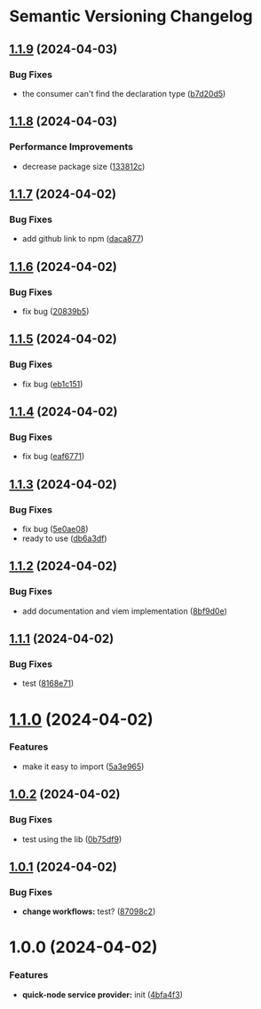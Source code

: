 # Semantic Versioning Changelog

## [1.1.9](https://github.com/onchainyaotoshi/nftoshis-gating/compare/v1.1.8...v1.1.9) (2024-04-03)


### Bug Fixes

* the consumer can't find the declaration type ([b7d20d5](https://github.com/onchainyaotoshi/nftoshis-gating/commit/b7d20d588c31ad8d27630f0380ac72c7185a719a))

## [1.1.8](https://github.com/onchainyaotoshi/nftoshis-gating/compare/v1.1.7...v1.1.8) (2024-04-03)


### Performance Improvements

* decrease package size ([133812c](https://github.com/onchainyaotoshi/nftoshis-gating/commit/133812cf2d4cfbd05875fc97607c640d9d27d7ad))

## [1.1.7](https://github.com/onchainyaotoshi/nftoshis-gating/compare/v1.1.6...v1.1.7) (2024-04-02)


### Bug Fixes

* add github link to npm ([daca877](https://github.com/onchainyaotoshi/nftoshis-gating/commit/daca877beb4dfdcace0fdb1f8db756ba8f1048ef))

## [1.1.6](https://github.com/onchainyaotoshi/nftoshis-gating/compare/v1.1.5...v1.1.6) (2024-04-02)


### Bug Fixes

* fix bug ([20839b5](https://github.com/onchainyaotoshi/nftoshis-gating/commit/20839b54a627694585d3740e94e86200b17a484e))

## [1.1.5](https://github.com/onchainyaotoshi/nftoshis-gating/compare/v1.1.4...v1.1.5) (2024-04-02)


### Bug Fixes

* fix bug ([eb1c151](https://github.com/onchainyaotoshi/nftoshis-gating/commit/eb1c15123d113c19bb606c217b545964c7da4fb3))

## [1.1.4](https://github.com/onchainyaotoshi/nftoshis-gating/compare/v1.1.3...v1.1.4) (2024-04-02)


### Bug Fixes

* fix bug ([eaf6771](https://github.com/onchainyaotoshi/nftoshis-gating/commit/eaf6771bef166471b72300fa5edb79c320d0e590))

## [1.1.3](https://github.com/onchainyaotoshi/nftoshis-gating/compare/v1.1.2...v1.1.3) (2024-04-02)


### Bug Fixes

* fix bug ([5e0ae08](https://github.com/onchainyaotoshi/nftoshis-gating/commit/5e0ae0899436c0ef09b9ec9c21e64ca5e44fa56e))
* ready to use ([db6a3df](https://github.com/onchainyaotoshi/nftoshis-gating/commit/db6a3df83bd298f4a4f878e47b9e14274e80a8de))

## [1.1.2](https://github.com/onchainyaotoshi/nftoshis-gating/compare/v1.1.1...v1.1.2) (2024-04-02)


### Bug Fixes

* add documentation and viem implementation ([8bf9d0e](https://github.com/onchainyaotoshi/nftoshis-gating/commit/8bf9d0ea70c3c63c6de8af51eb2078ed541e5dd3))

## [1.1.1](https://github.com/onchainyaotoshi/nftoshis-gating/compare/v1.1.0...v1.1.1) (2024-04-02)


### Bug Fixes

* test ([8168e71](https://github.com/onchainyaotoshi/nftoshis-gating/commit/8168e7124318efe25cdf3b6b54399c8339503cea))

# [1.1.0](https://github.com/onchainyaotoshi/nftoshis-gating/compare/v1.0.2...v1.1.0) (2024-04-02)


### Features

* make it easy to import ([5a3e965](https://github.com/onchainyaotoshi/nftoshis-gating/commit/5a3e9651981521388c392b1742a041d63e3d6a27))

## [1.0.2](https://github.com/onchainyaotoshi/nftoshis-gating/compare/v1.0.1...v1.0.2) (2024-04-02)


### Bug Fixes

* test using the lib ([0b75df9](https://github.com/onchainyaotoshi/nftoshis-gating/commit/0b75df9e4687e34d900dcf5f6dd761b6944183c9))

## [1.0.1](https://github.com/onchainyaotoshi/nftoshis-gating/compare/v1.0.0...v1.0.1) (2024-04-02)


### Bug Fixes

* **change workflows:** test? ([87098c2](https://github.com/onchainyaotoshi/nftoshis-gating/commit/87098c22edb20d0bde5ae6daf0c8941b9014f0ac))

# 1.0.0 (2024-04-02)


### Features

* **quick-node service provider:** init ([4bfa4f3](https://github.com/onchainyaotoshi/nftoshis-gating/commit/4bfa4f35e6fcf5e445931fb8521cf6c22cf0c1a2))
